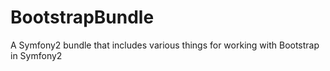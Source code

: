 BootstrapBundle
======================

A Symfony2 bundle that includes various things for working with Bootstrap in Symfony2